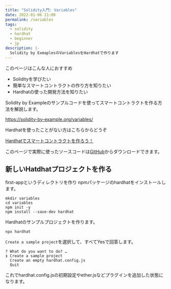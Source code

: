 ```yaml
---
title: "Solidity入門: Variables"
date: 2022-01-06 21:00
permalink: /variables
tags:
  - solidity
  - hardhat
  - beginner
  - jp
description: |-
  Solidity by ExmaplesのVariablesをHardhatで作ります
---
```


このページはこんな人におすすめ

* Solidityを学びたい
* 簡単なスマートコントラクトの作り方を知りたい
* Hardhatの使った開発方法を知りたい

Solidity by Exampleのサンプルコードを使ってスマートコントラクトを作る方法を解説します。

https://solidity-by-example.org/variables/

Hardhatを使ったことがない方はこちらからどうぞ

[Hardhatでスマートコントラクトを作ろう！](/hardhat)

このページで実際に使ったソースコードは[GitHub](https://github.com/smacon-dev/solidity-example/tree/main/variables)からダウンロードできます。


## 新しいHatdhatプロジェクトを作る
first-appというディレクトリを作り
npmパッケージのhardhatをインストールします。
```
mkdir variables
cd variables
npm init -y
npm install --save-dev hardhat
```

Hardhatのサンプルプロジェクトを作ります。
```
npx hardhat
```
`Create a sample project`を選択して、すべてYesで回答します。
```
? What do you want to do? …
❯ Create a sample project
  Create an empty hardhat.config.js
  Quit
```

これでhardhat.config.jsの初期設定やether.jsなどプラグインを追加した状態になります。
